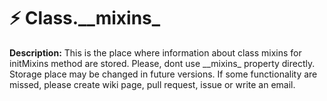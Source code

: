 # ⚡ Class.\_\_mixins\_

**Description:** This is the place where information about class mixins for initMixins method are stored. Please, dont use \_\_mixins\_ property directly. Storage place may be changed in future versions. If some functionality are missed, please create wiki page, pull request, issue or write an email.